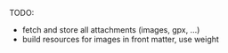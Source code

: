 TODO:

* fetch and store all attachments (images, gpx, ...)
* build resources for images in front matter, use weight
